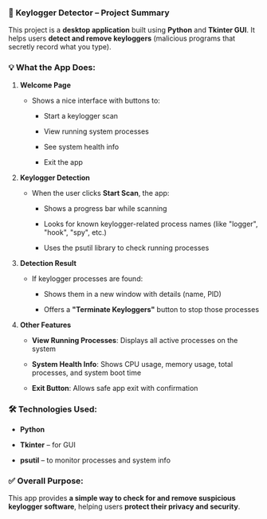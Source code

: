 ### 🔐 **Keylogger Detector – Project Summary**

This project is a **desktop application** built using **Python** and **Tkinter GUI**. It helps users **detect and remove keyloggers** (malicious programs that secretly record what you type).

### 💡 **What the App Does:**

1.  **Welcome Page**
    
    *   Shows a nice interface with buttons to:
        
        *   Start a keylogger scan
            
        *   View running system processes
            
        *   See system health info
            
        *   Exit the app
            
2.  **Keylogger Detection**
    
    *   When the user clicks **Start Scan**, the app:
        
        *   Shows a progress bar while scanning
            
        *   Looks for known keylogger-related process names (like "logger", "hook", "spy", etc.)
            
        *   Uses the psutil library to check running processes
            
3.  **Detection Result**
    
    *   If keylogger processes are found:
        
        *   Shows them in a new window with details (name, PID)
            
        *   Offers a **"Terminate Keyloggers"** button to stop those processes
            
4.  **Other Features**
    
    *   **View Running Processes**: Displays all active processes on the system
        
    *   **System Health Info**: Shows CPU usage, memory usage, total processes, and system boot time
        
    *   **Exit Button**: Allows safe app exit with confirmation
        

### 🛠 Technologies Used:

*   **Python**
    
*   **Tkinter** – for GUI
    
*   **psutil** – to monitor processes and system info
    

### ✅ Overall Purpose:

This app provides **a simple way to check for and remove suspicious keylogger software**, helping users **protect their privacy and security**.